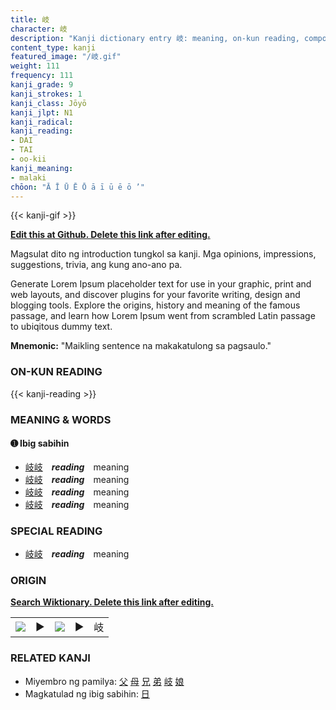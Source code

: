```yaml
---
title: 岐
character: 岐
description: "Kanji dictionary entry 岐: meaning, on-kun reading, compounds, origin, related kanji"
content_type: kanji
featured_image: "/岐.gif"
weight: 111
frequency: 111
kanji_grade: 9
kanji_strokes: 1
kanji_class: Jōyō
kanji_jlpt: N1
kanji_radical: 
kanji_reading: 
- DAI
- TAI
- oo-kii
kanji_meaning:
- malaki
chōon: "Ā Ī Ū Ē Ō ā ī ū ē ō ’"
---
```

[//]: # (Don't edit the line below. Kanji animated GIF code is automatically generated.)
{{< kanji-gif >}}

[//]: # (Edit below this line.)

**[Edit this at Github. Delete this link after editing.](https://github.com/tim0g/tim/tree/main/content/kanji/岐/index.md)**

Magsulat dito ng introduction tungkol sa kanji. Mga opinions, impressions, suggestions, trivia, ang kung ano-ano pa.

Generate Lorem Ipsum placeholder text for use in your graphic, print and web layouts, and discover plugins for your favorite writing, design and blogging tools. Explore the origins, history and meaning of the famous passage, and learn how Lorem Ipsum went from scrambled Latin passage to ubiqitous dummy text.
 
**Mnemonic:** "Maikling sentence na makakatulong sa pagsaulo."

### ON-KUN READING

[//]: # (Don't edit the line below. ON-KUN READING code is automatically generated.)
{{< kanji-reading >}}

### MEANING & WORDS

#### ➊ **Ibig sabihin**
  - [岐](../岐)[岐](../岐)　***reading***　meaning
  - [岐](../岐)[岐](../岐)　***reading***　meaning
  - [岐](../岐)[岐](../岐)　***reading***　meaning
  - [岐](../岐)[岐](../岐)　***reading***　meaning

### SPECIAL READING
  - [岐](../岐)[岐](../岐)　***reading***　meaning

### ORIGIN

**[Search Wiktionary. Delete this link after editing.](https://wiktionary.org/wiki/岐)**
<table class="kanji-table"><tr><td>
<img src="60px-岐-bronze.svg.png">
</td><td>▶</td><td>
<img src="60px-岐-oracle.svg.png">
</td><td>▶</td>
<td class="kanji-origin">岐</td>
</tr></table>

### RELATED KANJI
- Miyembro ng pamilya: [父](../父) [母](../母) [兄](../兄) [弟](../弟) [岐](../岐) [娘](../娘)
- Magkatulad ng ibig sabihin: [日](../日)

